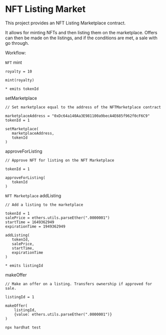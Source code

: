 # NFT Listing Market

This project provides an NFT Listing Marketplace contract.

It allows for minting NFTs and then listing them on the marketplace. Offers can then be made on the listings, and if the conditions are met, a sale with go through.

Workflow:

```NFT```
mint
 ```shell
royalty = 10

mint(royalty)

* emits tokenId
 ```
 
setMarketplace
 ```shell
// Set marketplace equal to the address of the NFTMarketplace contract

marketplaceAddress = "0xDc64a140Aa3E981100a9becA4E685f962f0cF6C9"
tokenId = 1

setMarketplace(
    marketplaceAddress,
    tokenId
)
```

approveForListing
 ```shell
// Approve NFT for listing on the NFT Marketplace

tokenId = 1

approveForListing(
    tokenId
)
```

```NFT Marketplace```
addListing
 ```shell
// Add a listing to the marketplace

tokenId = 1
salePrice = ethers.utils.parseEther(".0000001")
startTime = 1649362949
expirationTime = 1949362949

addListing(
    tokenId,
    salePrice,
    startTime,
    expirationTime
)

* emits listingId
```

 makeOffer
```shell
// Make an offer on a listing. Transfers ownership if approved for sale.

listingId = 1

makeOffer(
    listingId,
    {value: ethers.utils.parseEther(".0000001")}
)
 ```

```shell
npx hardhat test
```
